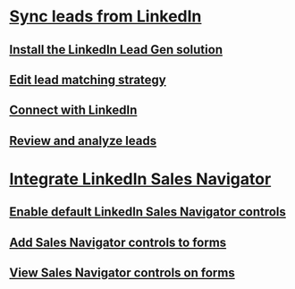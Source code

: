 # [Sync leads from LinkedIn](sync-linkedin-leads.md)
## [Install the LinkedIn Lead Gen solution](install-linkedin-connector.md)
## [Edit lead matching strategy](configure-matching-strategy.md)
## [Connect with LinkedIn](connect-dynamics-365-linkedin.md)
## [Review and analyze leads](review-leads.md)
# [Integrate LinkedIn Sales Navigator](integrate-sales-navigator.md)
## [Enable default LinkedIn Sales Navigator controls](install-sales-navigator.md)
## [Add Sales Navigator controls to forms](add-sales-navigator-controls-forms.md)
## [View Sales Navigator controls on forms](view-sales-navigator-forms.md)
